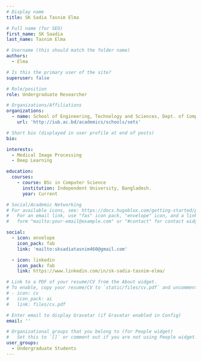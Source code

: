 ```yaml
---
# Display name
title: SK Sadia Tasnim Elma

# Full name (for SEO)
first_name: SK Saadia
last_name: Tasnim Elma

# Username (this should match the folder name)
authors:
  - Elma

# Is this the primary user of the site?
superuser: false

# Role/position
role: Undergraduate Researcher

# Organizations/Affiliations
organizations:
  - name: School of Engineering, Technology and Sciences, Dept. of Computer Scinece & Engineering, Independent University, Bangladesh.
    url: 'http://iub.ac.bd/academics/schools/sets'

# Short bio (displayed in user profile at end of posts)
bio:

interests:
  - Medical Image Processing
  - Deep Learning

education:
  courses:
    - course: BSc in Computer Science
      institution: Independent University, Bangladesh.
      year: Current

# Social/Academic Networking
# For available icons, see: https://docs.hugoblox.com/getting-started/page-builder/#icons
#   For an email link, use "fas" icon pack, "envelope" icon, and a link in the
#   form "mailto:your-email@example.com" or "#contact" for contact widget.

social:
  - icon: envelope
    icon_pack: fab
    link: 'mailto:sksadiatasnim460@gmail.com'

  - icon: linkedin
    icon_pack: fab
    link: https://www.linkedin.com/in/sk-sadia-tasnim-elma/

# Link to a PDF of your resume/CV from the About widget.
# To enable, copy your resume/CV to `static/files/cv.pdf` and uncomment the lines below.
# - icon: cv
#   icon_pack: ai
#   link: files/cv.pdf

# Enter email to display Gravatar (if Gravatar enabled in Config)
email: ''

# Organizational groups that you belong to (for People widget)
#   Set this to `[]` or comment out if you are not using People widget.
user_groups:
  - Undergraduate Students
---
```


